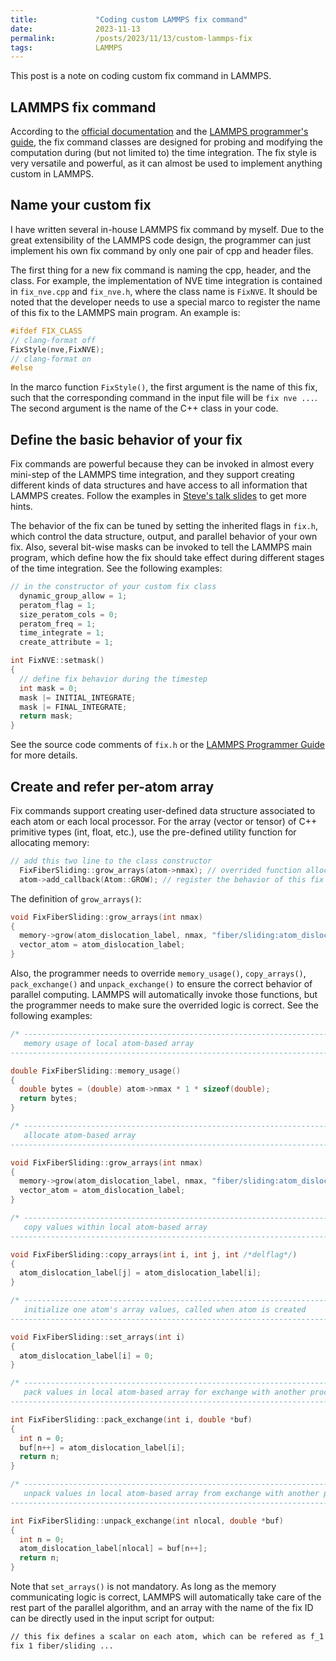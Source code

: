 ```yaml
---
title:             "Coding custom LAMMPS fix command"
date:              2023-11-13
permalink:         /posts/2023/11/13/custom-lammps-fix
tags:              LAMMPS
---
```


This post is a note on coding custom fix command in LAMMPS.

## LAMMPS fix command

According to the [official documentation](https://docs.lammps.org/Manual.html) and the [LAMMPS programmer's guide](https://docs.lammps.org/Developer.html), the fix command classes are designed for probing and modifying the computation during (but not limited to) the time integration. The fix style is very versatile and powerful, as it can almost be used to implement anything custom in LAMMPS.

## Name your custom fix

I have written several in-house LAMMPS fix command by myself. Due to the great extensibility of the LAMMPS code design, the programmer can just implement his own fix command by only one pair of cpp and header files. 

The first thing for a new fix command is naming the cpp, header, and the class. For example, the implementation of NVE time integration is contained in `fix_nve.cpp` and `fix_nve.h`, where the class name is `FixNVE`. It should be noted that the developer needs to use a special marco to register the name of this fix to the LAMMPS main program. An example is:

```cpp
#ifdef FIX_CLASS
// clang-format off
FixStyle(nve,FixNVE);
// clang-format on
#else
```

In the marco function `FixStyle()`, the first argument is the name of this fix, such that the corresponding command in the input file will be `fix nve ...`. The second argument is the name of the C++ class in your code.

## Define the basic behavior of your fix

Fix commands are powerful because they can be invoked in almost every mini-step of the LAMMPS time integration, and they support creating different kinds of data structures and have access to all information that LAMMPS creates. Follow the examples in [Steve's talk slides](https://www.lammps.org/tutorials/italy14/italy_modify_Mar14.pdf) to get more hints.

The behavior of the fix can be tuned by setting the inherited flags in `fix.h`, which control the data structure, output, and parallel behavior of your own fix. Also, several bit-wise masks can be invoked to tell the LAMMPS main program, which define how the fix should take effect during different stages of the time integration. See the following examples:


```cpp
// in the constructor of your custom fix class
  dynamic_group_allow = 1;
  peratom_flag = 1;
  size_peratom_cols = 0;
  peratom_freq = 1;
  time_integrate = 1;
  create_attribute = 1;
```


```cpp
int FixNVE::setmask()
{
  // define fix behavior during the timestep
  int mask = 0;
  mask |= INITIAL_INTEGRATE;
  mask |= FINAL_INTEGRATE;
  return mask;
}
```

See the source code comments of `fix.h` or the [LAMMPS Programmer Guide](https://docs.lammps.org/Developer.html) for more details.

## Create and refer per-atom array

Fix commands support creating user-defined data structure associated to each atom or each local processor. For the array (vector or tensor) of C++ primitive types (int, float, etc.), use the pre-defined utility function for allocating memory:

```cpp
// add this two line to the class constructor
  FixFiberSliding::grow_arrays(atom->nmax); // overrided function allocating per-atom array
  atom->add_callback(Atom::GROW); // register the behavior of this fix to the atom class
```

The definition of `grow_arrays()`:

```cpp
void FixFiberSliding::grow_arrays(int nmax)
{
  memory->grow(atom_dislocation_label, nmax, "fiber/sliding:atom_dislocation_label");
  vector_atom = atom_dislocation_label;
}
```

Also, the programmer needs to override `memory_usage()`, `copy_arrays()`, `pack_exchange()` and `unpack_exchange()` to ensure the correct behavior of parallel computing. LAMMPS will automatically invoke those functions, but the programmer needs to make sure the overrided logic is correct. See the following examples:

```cpp
/* ----------------------------------------------------------------------
   memory usage of local atom-based array
------------------------------------------------------------------------- */

double FixFiberSliding::memory_usage()
{
  double bytes = (double) atom->nmax * 1 * sizeof(double);
  return bytes;
}

/* ----------------------------------------------------------------------
   allocate atom-based array
------------------------------------------------------------------------- */

void FixFiberSliding::grow_arrays(int nmax)
{
  memory->grow(atom_dislocation_label, nmax, "fiber/sliding:atom_dislocation_label");
  vector_atom = atom_dislocation_label;
}

/* ----------------------------------------------------------------------
   copy values within local atom-based array
------------------------------------------------------------------------- */

void FixFiberSliding::copy_arrays(int i, int j, int /*delflag*/)
{
  atom_dislocation_label[j] = atom_dislocation_label[i];
}

/* ----------------------------------------------------------------------
   initialize one atom's array values, called when atom is created
------------------------------------------------------------------------- */

void FixFiberSliding::set_arrays(int i)
{
  atom_dislocation_label[i] = 0;
}

/* ----------------------------------------------------------------------
   pack values in local atom-based array for exchange with another proc
------------------------------------------------------------------------- */

int FixFiberSliding::pack_exchange(int i, double *buf)
{
  int n = 0;
  buf[n++] = atom_dislocation_label[i];
  return n;
}

/* ----------------------------------------------------------------------
   unpack values in local atom-based array from exchange with another proc
------------------------------------------------------------------------- */

int FixFiberSliding::unpack_exchange(int nlocal, double *buf)
{
  int n = 0;
  atom_dislocation_label[nlocal] = buf[n++];
  return n;
}
```

Note that ```set_arrays()``` is not mandatory. As long as the memory communicating logic is correct, LAMMPS will automatically take care of the rest part of the parallel algorithm, and an array with the name of the fix ID can be directly used in the input script for output:

```bash
// this fix defines a scalar on each atom, which can be refered as f_1
fix 1 fiber/sliding ...
```